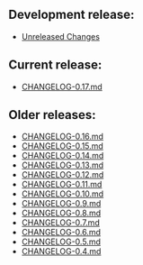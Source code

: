 ## Development release:
  * [Unreleased Changes][0]

## Current release:
  * [CHANGELOG-0.17.md][17]

## Older releases:
  * [CHANGELOG-0.16.md][16]
  * [CHANGELOG-0.15.md][15]
  * [CHANGELOG-0.14.md][14]
  * [CHANGELOG-0.13.md][13]
  * [CHANGELOG-0.12.md][12]
  * [CHANGELOG-0.11.md][11]
  * [CHANGELOG-0.10.md][10]
  * [CHANGELOG-0.9.md][9]
  * [CHANGELOG-0.8.md][8]
  * [CHANGELOG-0.7.md][7]
  * [CHANGELOG-0.6.md][6]
  * [CHANGELOG-0.5.md][5]
  * [CHANGELOG-0.4.md][4]

[0]: https://github.com/vmware-tanzu/octant/blob/master/changelogs/unreleased
[4]: https://github.com/vmware-tanzu/octant/blob/master/changelogs/CHANGELOG-0.4.md
[5]: https://github.com/vmware-tanzu/octant/blob/master/changelogs/CHANGELOG-0.5.md
[6]: https://github.com/vmware-tanzu/octant/blob/master/changelogs/CHANGELOG-0.6.md
[7]: https://github.com/vmware-tanzu/octant/blob/master/changelogs/CHANGELOG-0.7.md
[8]: https://github.com/vmware-tanzu/octant/blob/master/changelogs/CHANGELOG-0.8.md
[9]: https://github.com/vmware-tanzu/octant/blob/master/changelogs/CHANGELOG-0.9.md
[10]: https://github.com/vmware-tanzu/octant/blob/master/changelogs/CHANGELOG-0.10.md
[11]: https://github.com/vmware-tanzu/octant/blob/master/changelogs/CHANGELOG-0.11.md
[12]: https://github.com/vmware-tanzu/octant/blob/master/changelogs/CHANGELOG-0.12.md
[13]: https://github.com/vmware-tanzu/octant/blob/master/changelogs/CHANGELOG-0.13.md
[14]: https://github.com/vmware-tanzu/octant/blob/master/changelogs/CHANGELOG-0.14.md
[15]: https://github.com/vmware-tanzu/octant/blob/master/changelogs/CHANGELOG-0.15.md
[16]: https://github.com/vmware-tanzu/octant/blob/master/changelogs/CHANGELOG-0.16.md
[17]: https://github.com/vmware-tanzu/octant/blob/master/changelogs/CHANGELOG-0.17.md
